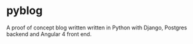 # pyblog
A proof of concept blog written written in Python with Django, Postgres backend and Angular 4 front end.
